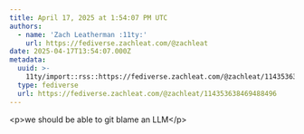 ```yaml
---
title: April 17, 2025 at 1:54:07 PM UTC
authors:
  - name: 'Zach Leatherman :11ty:'
    url: https://fediverse.zachleat.com/@zachleat
date: 2025-04-17T13:54:07.000Z
metadata:
  uuid: >-
    11ty/import::rss::https://fediverse.zachleat.com/@zachleat/114353638469488496
  type: fediverse
  url: https://fediverse.zachleat.com/@zachleat/114353638469488496
---
```

\<p>we should be able to git blame an LLM\</p>
